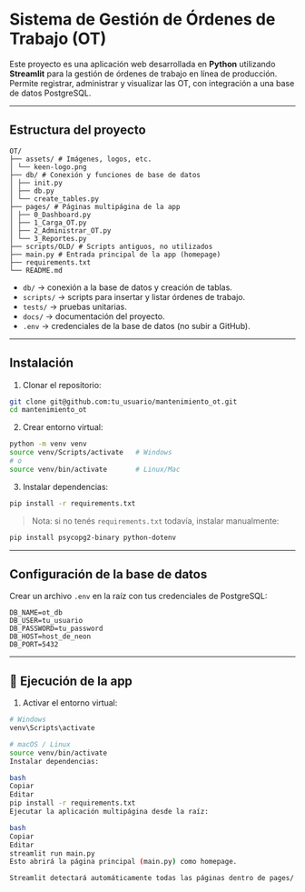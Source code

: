 # Sistema de Gestión de Órdenes de Trabajo (OT)

Este proyecto es una aplicación web desarrollada en **Python** utilizando **Streamlit** para la gestión de órdenes de trabajo en línea de producción. Permite registrar, administrar y visualizar las OT, con integración a una base de datos PostgreSQL.

---

## Estructura del proyecto

```
OT/
├── assets/ # Imágenes, logos, etc.
│ └── keen-logo.png
├── db/ # Conexión y funciones de base de datos
│ ├── init.py
│ ├── db.py
│ └── create_tables.py
├── pages/ # Páginas multipágina de la app
│ ├── 0_Dashboard.py
│ ├── 1_Carga_OT.py
│ ├── 2_Administrar_OT.py
│ └── 3_Reportes.py
├── scripts/OLD/ # Scripts antiguos, no utilizados
├── main.py # Entrada principal de la app (homepage)
├── requirements.txt
└── README.md
```

- `db/` → conexión a la base de datos y creación de tablas.  
- `scripts/` → scripts para insertar y listar órdenes de trabajo.  
- `tests/` → pruebas unitarias.  
- `docs/` → documentación del proyecto.  
- `.env` → credenciales de la base de datos (no subir a GitHub).

---

## Instalación

1. Clonar el repositorio:

```bash
git clone git@github.com:tu_usuario/mantenimiento_ot.git
cd mantenimiento_ot
```

2. Crear entorno virtual:

```bash
python -m venv venv
source venv/Scripts/activate   # Windows
# o
source venv/bin/activate       # Linux/Mac
```

3. Instalar dependencias:

```bash
pip install -r requirements.txt
```

> Nota: si no tenés `requirements.txt` todavía, instalar manualmente:  
```bash
pip install psycopg2-binary python-dotenv
```

---

## Configuración de la base de datos

Crear un archivo `.env` en la raíz con tus credenciales de PostgreSQL:

```
DB_NAME=ot_db
DB_USER=tu_usuario
DB_PASSWORD=tu_password
DB_HOST=host_de_neon
DB_PORT=5432
```

---

## 🚀 Ejecución de la app

1. Activar el entorno virtual:

```bash
# Windows
venv\Scripts\activate

# macOS / Linux
source venv/bin/activate
Instalar dependencias:

bash
Copiar
Editar
pip install -r requirements.txt
Ejecutar la aplicación multipágina desde la raíz:

bash
Copiar
Editar
streamlit run main.py
Esto abrirá la página principal (main.py) como homepage.

Streamlit detectará automáticamente todas las páginas dentro de pages/ y generará el menú lateral con ellas.

